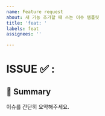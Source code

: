 ```yaml
---
name: Feature request
about: 새 기능 추가할 때 쓰는 이슈 템플릿
title: 'feat: '
labels: feat
assignees: ''

---
```


# ISSUE ✅ :

## 📖 Summary

이슈를 간단히 요약해주세요.
